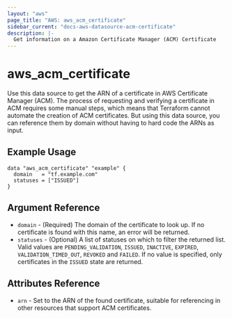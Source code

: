 ```yaml
---
layout: "aws"
page_title: "AWS: aws_acm_certificate"
sidebar_current: "docs-aws-datasource-acm-certificate"
description: |-
  Get information on a Amazon Certificate Manager (ACM) Certificate
---
```


# aws_acm_certificate

Use this data source to get the ARN of a certificate in AWS Certificate
Manager (ACM). The process of requesting and verifying a certificate in ACM
requires some manual steps, which means that Terraform cannot automate the
creation of ACM certificates. But using this data source, you can reference
them by domain without having to hard code the ARNs as input.

## Example Usage

```hcl
data "aws_acm_certificate" "example" {
  domain   = "tf.example.com"
  statuses = ["ISSUED"]
}
```

## Argument Reference

 * `domain` - (Required) The domain of the certificate to look up. If no certificate is found with this name, an error will be returned.
 * `statuses` - (Optional) A list of statuses on which to filter the returned list. Valid values are `PENDING_VALIDATION`, `ISSUED`,
   `INACTIVE`, `EXPIRED`, `VALIDATION_TIMED_OUT`, `REVOKED` and `FAILED`. If no value is specified, only certificates in the `ISSUED` state
   are returned.

## Attributes Reference

 * `arn` - Set to the ARN of the found certificate, suitable for referencing in other resources that support ACM certificates.
